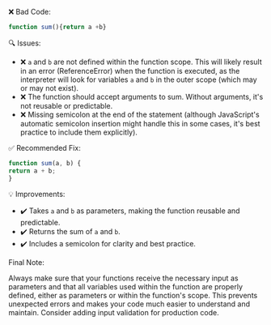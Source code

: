 ❌ Bad Code:
```javascript
function sum(){return a +b}
```

🔍 Issues:
* ❌ `a` and `b` are not defined within the function scope. This will likely result in an error (ReferenceError) when the
function is executed, as the interpreter will look for variables `a` and `b` in the outer scope (which may or may not
exist).
* ❌ The function should accept arguments to sum. Without arguments, it's not reusable or predictable.
* ❌ Missing semicolon at the end of the statement (although JavaScript's automatic semicolon insertion might handle this
in some cases, it's best practice to include them explicitly).

✅ Recommended Fix:

```javascript
function sum(a, b) {
return a + b;
}
```

💡 Improvements:

* ✔️ Takes `a` and `b` as parameters, making the function reusable and predictable.
* ✔️ Returns the sum of `a` and `b`.
* ✔️ Includes a semicolon for clarity and best practice.

Final Note:

Always make sure that your functions receive the necessary input as parameters and that all variables used within the
function are properly defined, either as parameters or within the function's scope. This prevents unexpected errors and
makes your code much easier to understand and maintain. Consider adding input validation for production code.